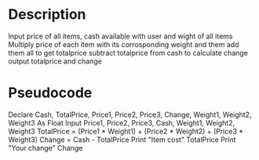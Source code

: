 # Description

Input price of all items, cash available with user and wight of all items
Multiply price of each item with its corrosponding weight and them add them all to get totalprice
subtract totalprice from cash to calculate change
output totalprice and change


# Pseudocode

Declare Cash, TotalPrice, Price1, Price2, Price3, Change, Weight1, Weight2, Weight3 As Float
Input Price1, Price2, Price3, Cash, Weight1, Weight2, Weight3
TotalPrice = (Price1 * Weight1) + (Price2 * Weight2) + (Price3 * Weight3)
Change = Cash - TotalPrice
Print "Item cost" TotalPrice
Print "Your change" Change
